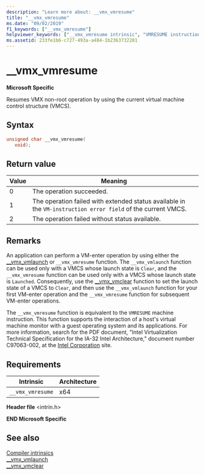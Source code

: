 ```yaml
---
description: "Learn more about: __vmx_vmresume"
title: "__vmx_vmresume"
ms.date: "09/02/2019"
f1_keywords: ["__vmx_vmresume"]
helpviewer_keywords: ["__vmx_vmresume intrinsic", "VMRESUME instruction"]
ms.assetid: 233fe1b6-c727-493a-a484-1b2363732281
---
```

# __vmx_vmresume

**Microsoft Specific**

Resumes VMX non-root operation by using the current virtual machine control structure (VMCS).

## Syntax

```C
unsigned char __vmx_vmresume(
   void);
```

## Return value

|Value|Meaning|
|-----------|-------------|
|0|The operation succeeded.|
|1|The operation failed with extended status available in the `VM-instruction error field` of the current VMCS.|
|2|The operation failed without status available.|

## Remarks

An application can perform a VM-enter operation by using either the [__vmx_vmlaunch](../intrinsics/vmx-vmlaunch.md) or `__vmx_vmresume` function. The `__vmx_vmlaunch` function can be used only with a VMCS whose launch state is `Clear`, and the `__vmx_vmresume` function can be used only with a VMCS whose launch state is `Launched`. Consequently, use the [__vmx_vmclear](../intrinsics/vmx-vmclear.md) function to set the launch state of a VMCS to `Clear`, and then use the `__vmx_vmlaunch` function for your first VM-enter operation and the `__vmx_vmresume` function for subsequent VM-enter operations.

The `__vmx_vmresume` function is equivalent to the `VMRESUME` machine instruction. This function supports the interaction of a host's virtual machine monitor with a guest operating system and its applications. For more information, search for the PDF document, "Intel Virtualization Technical Specification for the IA-32 Intel Architecture," document number C97063-002, at the [Intel Corporation](https://software.intel.com/articles/intel-sdm) site.

## Requirements

|Intrinsic|Architecture|
|---------------|------------------|
|`__vmx_vmresume`|x64|

**Header file** \<intrin.h>

**END Microsoft Specific**

## See also

[Compiler intrinsics](../intrinsics/compiler-intrinsics.md)\
[__vmx_vmlaunch](../intrinsics/vmx-vmlaunch.md)\
[__vmx_vmclear](../intrinsics/vmx-vmclear.md)
